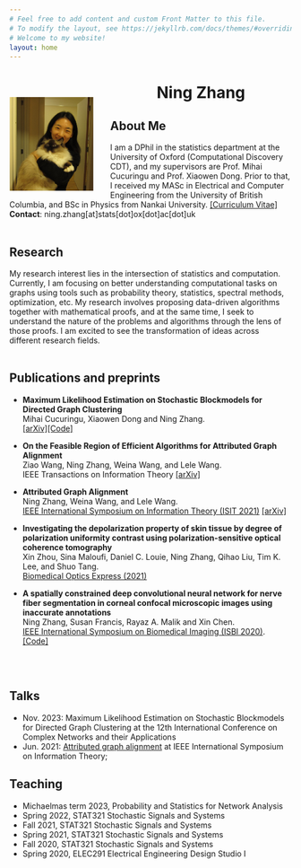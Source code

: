 ```yaml
---
# Feel free to add content and custom Front Matter to this file.
# To modify the layout, see https://jekyllrb.com/docs/themes/#overriding-theme-defaults
# Welcome to my website!
layout: home
---
```


<img style="float: left; margin-right: 30px; margin-top: 50px;" src="assets/img/me.pdf" width="150"/>

# <center> <b>Ning Zhang</b> </center>
<!-- ### <center>Welcom to my personal webpage!</center> -->
## **About Me**
I am a DPhil in the statistics department at the University of Oxford (Computational Discovery CDT), and my supervisors are Prof. Mihai Cucuringu and Prof. Xiaowen Dong. Prior to that, I received my MASc in Electrical and Computer Engineering from the University of British Columbia, and BSc in Physics from Nankai University.
[[Curriculum Vitae]](assets/NingZhang_CV.pdf)\
**Contact**: ning.zhang[at]stats[dot]ox[dot]ac[dot]uk
<br/>
<br/>
## **Research**
My research interest lies in the intersection of statistics and computation. Currently, I am focusing on better understanding computational tasks on graphs using tools such as probability theory, statistics, spectral methods, optimization, etc. My research involves proposing data-driven algorithms together with mathematical proofs, and at the same time, I seek to understand the nature of the problems and algorithms through the lens of those proofs. I am excited to see the transformation of ideas across different research fields.
<br/>
<br/>

## **Publications and preprints**
- **Maximum Likelihood Estimation on Stochastic Blockmodels for Directed Graph Clustering**\
Mihai Cucuringu, Xiaowen Dong and Ning Zhang.\
[[arXiv]](https://arxiv.org/abs/2403.19516)[[Code]](https://github.com/ningz97/MLE-DSBM)

- **On the Feasible Region of Efficient Algorithms for
Attributed Graph Alignment**\
Ziao Wang, Ning Zhang, Weina Wang, and Lele Wang.\
IEEE Transactions on Information Theory [[arXiv]](https://arxiv.org/pdf/2201.10106)


- **Attributed Graph Alignment**\
Ning Zhang, Weina Wang, and Lele Wang.\
[IEEE International Symposium on Information Theory (ISIT 2021)](https://ieeexplore.ieee.org/stamp/stamp.jsp?arnumber=9517967) [[arXiv]](https://arxiv.org/pdf/2102.00665)
<!-- <span> *Our poster won the best poster prize in NASIT 2021.*</span> -->

- **Investigating the depolarization property of skin tissue by degree of polarization uniformity contrast using polarization-sensitive optical coherence tomography**\
Xin Zhou, Sina Maloufi, Daniel C. Louie, Ning Zhang, Qihao Liu, Tim K. Lee, and Shuo Tang.\
[Biomedical Optics Express (2021)](https://opg.optica.org/boe/fulltext.cfm?uri=boe-12-8-5073&id=453470) 
<!-- [[BOE]] -->

- **A spatially constrained deep convolutional neural network for nerve fiber segmentation in corneal confocal microscopic images using inaccurate annotations**\
Ning Zhang, Susan Francis, Rayaz A. Malik and Xin Chen.\
[IEEE International Symposium on Biomedical Imaging (ISBI 2020)](https://ieeexplore.ieee.org/stamp/stamp.jsp?arnumber=9098662).
[[Code]](https://github.com/XinChenNottingham/SpatiallyConstrainedDCNN)
<br/>
<br/>

## **Talks**
- Nov. 2023: Maximum Likelihood Estimation on Stochastic Blockmodels for Directed Graph Clustering at the 12th International Conference on Complex Networks and their Applications
- Jun. 2021: [Attributed graph alignment](assets/publication/ISIT2021.pdf) at IEEE International Symposium on Information Theory; 

## **Teaching**
- Michaelmas term 2023, Probability and Statistics for Network Analysis
- Spring 2022, STAT321 Stochastic Signals and Systems
- Fall 2021, STAT321 Stochastic Signals and Systems
- Spring 2021, STAT321 Stochastic Signals and Systems
- Fall 2020, STAT321 Stochastic Signals and Systems
- Spring 2020, ELEC291 Electrical Engineering Design Studio I
<br/>
<br/>
